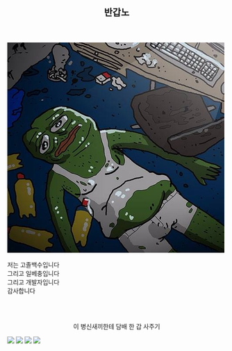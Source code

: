<!DOCTYPE html>
<html lang="ko">
  <head>
    <meta charset="UTF-8"
  </head>
    <body>
      <header><h2>반갑노</h2></header>
      <img src="1741674097.jpg">
      <p>
        저는 고졸백수입니다<br>
        그리고 일베충입니다<br>
        그리고 개발자입니다<br>
        감사합니다<br>
      </p>
      <br>
      <br>
       <p align="center">이 병신새끼한테 담배 한 갑 사주기</p>
      <div>
        <img src="https://img.shields.io/badge/Solana-000?style=for-the-badge&logo=Solana&logoColor=9945FF">
        <img src="https://img.shields.io/badge/Ethereum-3C3C3D?style=for-the-badge&logo=Ethereum&logoColor=white">
        <img src="https://img.shields.io/badge/bitcoin-FF8800?style=for-the-badge&logo=bitcoin&logoColor=white">
        <img src="https://img.shields.io/badge/Xrp-black?style=for-the-badge&logo=xrp&logoColor=white">
      </div>
    </body>
</html>
